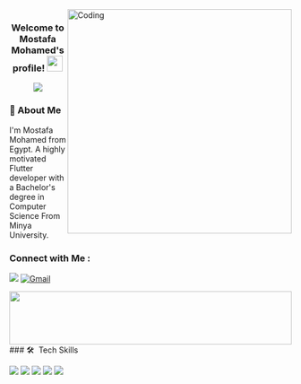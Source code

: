 <img align="right" alt="Coding" width="400" src="https://user-images.githubusercontent.com/77529535/104816402-097a5f80-5843-11eb-9d83-deadb3bb212c.gif?raw=true">

<h3 align="center">
  Welcome to Mostafa Mohamed's profile!
  <img src="https://media.giphy.com/media/hvRJCLFzcasrR4ia7z/giphy.gif" width="28">
</h3>

<!-- Typing SVG by DenverCoder1 - https://github.com/DenverCoder1/readme-typing-svg -->
<p align="center">
  <a href="https://github.com/DenverCoder1/readme-typing-svg"><img src="https://readme-typing-svg.herokuapp.com/?lines=Flutter%20Developer;Always%20learning%20new%20things&font=Fira%20Code&center=true&width=440&height=45&color=f75c7e&vCenter=true&size=22"></a>
</p> 
<h3>🚀 About Me</h3> 

I'm Mostafa Mohamed from Egypt. A highly motivated Flutter developer with a Bachelor's degree in Computer Science From Minya University.

### Connect with Me :

<a href="https://www.linkedin.com/in/mostafa-mohamed-557a51243/" target="_blank"><img src="https://img.shields.io/badge/Mostafa%20Mohamed-0077B5?style=for-the-badge&logo=Linkedin&logoColor=white"/></a>
[![Gmail](https://img.shields.io/badge/Gmail-D14836?style=for-the-badge&logo=gmail&logoColor=white&link=mailto:mostafamohamed555800@gmail.com)](mailto:mostafamohamed555800@gmail.com)

<img src="https://github.com/Govindv7555/Govindv7555/blob/main/49e76e0596857673c5c80c85b84394c1.gif" width=100% height=95px>
### 🛠 &nbsp;Tech Skills
<p align="left">  
<a >
 <img  src="https://readme-components.vercel.app/api?component=logo&fill=black&logo=flutter&animation=spin&svgfill=15d8fe">  
 </a>
  <a >
 <img  src="https://readme-components.vercel.app/api?component=logo&fill=black&logo=dart&animation=spin&svgfill=15d8fe">  
 </a>
  <a >
 <img  src="https://readme-components.vercel.app/api?component=logo&fill=black&logo=firebase&animation=spin&svgfill=15d8fe">  
 </a>
  <img  src="https://readme-components.vercel.app/api?component=logo&fill=black&logo=Git&animation=spin&svgfill=15d8fe">  
 </a>
  <img  src="https://readme-components.vercel.app/api?component=logo&fill=black&logo=GitHub&animation=spin&svgfill=15d8fe">  
 </a>
  
 




<!-- <a href="https://github.com/harish-sethuraman/readme-components">
<img  src="https://readme-components.vercel.app/api?component=logo&fill=black&logo=html5&svgfill=f06629">
</a> -->

</p>

   <!--
![Dart](https://img.shields.io/badge/-Dart-05122A?style=flat&logo=dart&logoColor=563D7C)&nbsp;
![flutter](https://img.shields.io/badge/-flutter-05122A?style=flat&logo=flutter&logoColor=563D7C)&nbsp;
![firebase](https://img.shields.io/badge/-firebase-05122A?style=flat&logo=firebase)&nbsp;
![Git](https://img.shields.io/badge/-Git-05122A?style=flat&logo=git)&nbsp;
![GitHub](https://img.shields.io/badge/-GitHub-05122A?style=flat&logo=github)&nbsp;
![notion](https://img.shields.io/badge/-notion-fff?style=flat-square&logo=notion&logoColor=000)
-->
